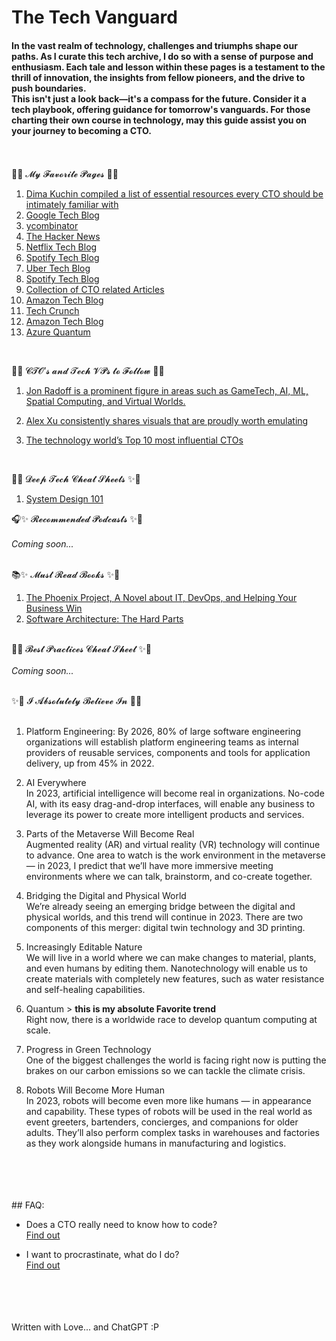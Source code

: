 # The Tech Vanguard

#### In the vast realm of technology, challenges and triumphs shape our paths. As I curate this tech archive, I do so with a sense of purpose and enthusiasm. Each tale and lesson within these pages is a testament to the thrill of innovation, the insights from fellow pioneers, and the drive to push boundaries.<br />This isn't just a look back—it's a compass for the future. Consider it a tech playbook, offering guidance for tomorrow's vanguards. For those charting their own course in technology, may this guide assist you on your journey to becoming a CTO.

<br />
<br />
📖💖 𝓜𝔂 𝓕𝓪𝓿𝓸𝓻𝓲𝓽𝓮 𝓟𝓪𝓰𝓮𝓼 💖🌼

<br />

1. [Dima Kuchin compiled a list of essential resources every CTO should be intimately familiar with](https://www.linkedin.com/in/milanmilanovic/)<br />
1. [Google Tech Blog](https://blog.google/technology/)
1. [ycombinator](https://news.ycombinator.com/)
1. [The Hacker News](https://thehackernews.com/)
1. [Netflix Tech Blog](https://netflixtechblog.com/)
1. [Spotify Tech Blog](https://engineering.atspotify.com/)
1. [Uber Tech Blog](https://www.uber.com/en-DE/blog/engineering/)
1. [Spotify Tech Blog](https://engineering.atspotify.com/)
1. [Collection of CTO related Articles](https://ctovision.com/)
1. [Amazon Tech Blog](https://www.amazon.science/blog)
1. [Tech Crunch](https://techcrunch.com/)
1. [Amazon Tech Blog](https://www.amazon.science/blog)
1. [Azure Quantum](https://quantum.microsoft.com/?ef_id=_k_CjwKCAjwnOipBhBQEiwACyGLuoj3qjUf0jU17Rovt3xW9kO7zdCNAZu3nDaKH6030Yh14GenCIIK-xoC0YsQAvD_BwE_k_&OCID=AIDcmme9zx2qiz_SEM__k_CjwKCAjwnOipBhBQEiwACyGLuoj3qjUf0jU17Rovt3xW9kO7zdCNAZu3nDaKH6030Yh14GenCIIK-xoC0YsQAvD_BwE_k_&gclid=CjwKCAjwnOipBhBQEiwACyGLuoj3qjUf0jU17Rovt3xW9kO7zdCNAZu3nDaKH6030Yh14GenCIIK-xoC0YsQAvD_BwE)

<br />

🎩🔧 𝓒𝓣𝓞’𝓼 𝓪𝓷𝓭 𝓣𝓮𝓬𝓱 𝓥𝓟𝓼 𝓽𝓸 𝓕𝓸𝓵𝓵𝓸𝔀 🔧💼

1. [Jon Radoff is a prominent figure in areas such as GameTech, AI, ML, Spatial Computing, and Virtual Worlds.](https://www.linkedin.com/in/jonradoff/)<br />

1. [Alex Xu consistently shares visuals that are proudly worth emulating](https://www.linkedin.com/in/alexxubyte/)<br />

1. [The technology world’s Top 10 most influential CTOs](https://technologymagazine.com/top10/the-technology-worlds-top-10-most-influential-ctos)

<br />

🔬✨ 𝓓𝓮𝓮𝓹 𝓣𝓮𝓬𝓱 𝓒𝓱𝓮𝓪𝓽 𝓢𝓱𝓮𝓮𝓽𝓼 ✨🌸

1. [System Design 101](https://github.com/ByteByteGoHq/system-design-101)

🎧✨ 𝓡𝓮𝓬𝓸𝓶𝓶𝓮𝓷𝓭𝓮𝓭 𝓟𝓸𝓭𝓬𝓪𝓼𝓽𝓼 ✨🎀<br /><br />
_Coming soon..._
<br />
<br />

📚✨ 𝓜𝓾𝓼𝓽 𝓡𝓮𝓪𝓭 𝓑𝓸𝓸𝓴𝓼 ✨🌸

1. [The Phoenix Project, A Novel about IT, DevOps, and Helping Your Business Win](https://itrevolution.com/product/the-phoenix-project/)
1. [Software Architecture: The Hard Parts](https://www.oreilly.com/library/view/software-architecture-the/9781492086888/)
   <br />
   <br />

📜✨ 𝓑𝓮𝓼𝓽 𝓟𝓻𝓪𝓬𝓽𝓲𝓬𝓮𝓼 𝓒𝓱𝓮𝓪𝓽 𝓢𝓱𝓮𝓮𝓽 ✨🌟
<br /><br />
_Coming soon..._
<br />
<br />

✨🎀 𝓘 𝓐𝓫𝓼𝓸𝓵𝓾𝓽𝓮𝓵𝔂 𝓑𝓮𝓵𝓲𝓮𝓿𝓮 𝓘𝓷 🎀✨
<br />
<br />

1. Platform Engineering: By 2026, 80% of large software engineering organizations will establish platform engineering teams as internal providers of reusable services, components and tools for application delivery, up from 45% in 2022.

1. AI Everywhere<br />
   In 2023, artificial intelligence will become real in organizations. No-code AI, with its easy drag-and-drop interfaces, will enable any business to leverage its power to create more intelligent products and services.

1. Parts of the Metaverse Will Become Real<br />
   Augmented reality (AR) and virtual reality (VR) technology will continue to advance. One area to watch is the work environment in the metaverse — in 2023, I predict that we’ll have more immersive meeting environments where we can talk, brainstorm, and co-create together.

1. Bridging the Digital and Physical World<br />
   We’re already seeing an emerging bridge between the digital and physical worlds, and this trend will continue in 2023. There are two components of this merger: digital twin technology and 3D printing.

1. Increasingly Editable Nature<br />
   We will live in a world where we can make changes to material, plants, and even humans by editing them. Nanotechnology will enable us to create materials with completely new features, such as water resistance and self-healing capabilities.

1. Quantum > **this is my absolute Favorite trend** <br />
   Right now, there is a worldwide race to develop quantum computing at scale.

1. Progress in Green Technology<br />
   One of the biggest challenges the world is facing right now is putting the brakes on our carbon emissions so we can tackle the climate crisis.

1. Robots Will Become More Human<br />
   In 2023, robots will become even more like humans — in appearance and capability. These types of robots will be used in the real world as event greeters, bartenders, concierges, and companions for older adults. They’ll also perform complex tasks in warehouses and factories as they work alongside humans in manufacturing and logistics.

<br />
<br />
<br />
<br />
## FAQ:

- Does a CTO really need to know how to code?<br />
  [Find out](/src/toCodeOrNotToCode/againYes.md)<br />

- I want to procrastinate, what do I do? <br />
  [Find out](https://jurassicsystems.com/)<br />
  <br />
  <br />
  <br />
  <br />

Written with Love... and ChatGPT :P
